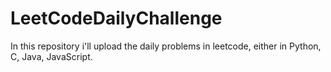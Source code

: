 # LeetCodeDailyChallenge
In this repository i'll upload the daily problems in leetcode, either in Python, C, Java, JavaScript.
